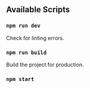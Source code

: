 ## Available Scripts

### `npm run dev`

Check for linting errors.

### `npm run build`

Build the project for production.

### `npm start`
